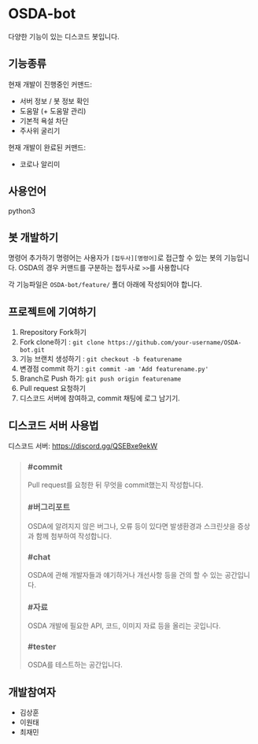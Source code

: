 # OSDA-bot
다양한 기능이 있는 디스코드 봇입니다.

## 기능종류
현재 개발이 진행중인 커맨드:
- 서버 정보 / 봇 정보 확인
- 도움말 (+ 도움말 관리)
- 기본적 욕설 차단
- 주사위 굴리기

현재 개발이 완료된 커맨드:
- 코로나 알리미

## 사용언어
python3

## 봇 개발하기
명령어 추가하기
명령어는 사용자가 `[접두사][명령어]`로 접근할 수 있는 봇의 기능입니다.
OSDA의 경우 커맨드를 구분하는 접두사로 `>>`를 사용합니다

각 기능파일은 `OSDA-bot/feature/` 폴더 아래에 작성되어야 합니다.

## 프로젝트에 기여하기
1. Rrepository Fork하기
2. Fork clone하기 : `git clone https://github.com/your-username/OSDA-bot.git`
3. 기능 브랜치 생성하기 : `git checkout -b featurename`
4. 변경점 commit 하기 : `git commit -am 'Add featurename.py'`
5. Branch로 Push 하기: `git push origin featurename`
6. Pull request 요청하기
7. 디스코드 서버에 참여하고, commit 채팅에 로그 남기기.

## 디스코드 서버 사용법
디스코드 서버: https://discord.gg/QSEBxe9ekW
> ### #commit
> Pull request를 요청한 뒤 무엇을 commit했는지 작성합니다.
> ### #버그리포트
> OSDA에 알려지지 않은 버그나, 오류 등이 있다면 발생환경과 스크린샷을 증상과 함께 첨부하여 작성합니다.
> ### #chat
> OSDA에 관해 개발자들과 얘기하거나 개선사항 등을 건의 할 수 있는 공간입니다.
> ### #자료
> OSDA 개발에 필요한 API, 코드, 이미지 자료 등을 올리는 곳입니다.
> ### #tester
> OSDA를 테스트하는 공간입니다.

## 개발참여자
- 김상훈
- 이원태
- 최재민
